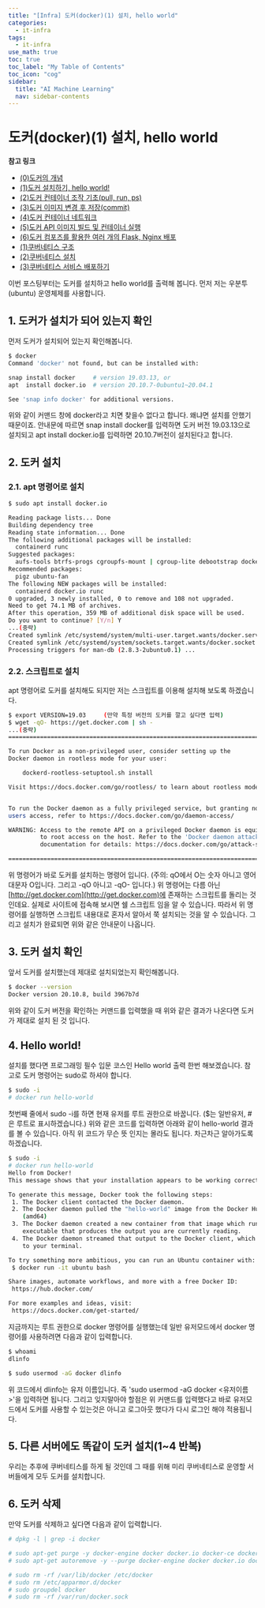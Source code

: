 ```yaml
---
title: "[Infra] 도커(docker)(1) 설치, hello world" 
categories:
  - it-infra
tags:
  - it-infra
use_math: true
toc: true
toc_label: "My Table of Contents"
toc_icon: "cog"
sidebar:
  title: "AI Machine Learning"
  nav: sidebar-contents
---
```


# 도커(docker)(1) 설치, hello world


**참고 링크**

* [(0)도커의 개념](https://losskatsu.github.io/it-infra/docker00/)  
* [(1)도커 설치하기, hello world!](https://losskatsu.github.io/it-infra/docker01/)  
* [(2)도커 컨테이너 조작 기초(pull, run, ps)](https://losskatsu.github.io/it-infra/docker02/)  
* [(3)도커 이미지 변경 후 저장(commit)](https://losskatsu.github.io/it-infra/docker03/)  
* [(4)도커 컨테이너 네트워크](https://losskatsu.github.io/it-infra/docker04/)  
* [(5)도커 API 이미지 빌드 및 컨테이너 실행](https://losskatsu.github.io/it-infra/docker05/)
* [(6)도커 컴포즈를 활용한 여러 개의 Flask, Nginx 배포](https://losskatsu.github.io/it-infra/docker06/)
* [(1)쿠버네티스 구조](https://losskatsu.github.io/it-infra/kubernetes01/)  
* [(2)쿠버네티스 설치](https://losskatsu.github.io/it-infra/kubernetes02/)
* [(3)쿠버네티스 서비스 배포하기](https://losskatsu.github.io/it-infra/kubernetes03/)



이번 포스팅부터는 도커를 설치하고 hello world를 출력해 봅니다.
먼저 저는 우분투(ubuntu) 운영체제를 사용합니다. 

## 1. 도커가 설치가 되어 있는지 확인

먼저 도커가 설치되어 있는지 확인해봅니다.

```bash
$ docker
Command 'docker' not found, but can be installed with:

snap install docker     # version 19.03.13, or
apt  install docker.io  # version 20.10.7-0ubuntu1~20.04.1

See 'snap info docker' for additional versions.
```

위와 같이 커맨드 창에 docker라고 치면 찾을수 없다고 합니다. 왜냐면 설치를 안했기 때문이죠. 
안내문에 따르면 snap install docker를 입력하면 도커 버전 19.03.13으로 설치되고 
apt install docker.io를 입력하면 20.10.7버전이 설치된다고 합니다.


## 2. 도커 설치

### 2.1. apt 명령어로 설치

```bash
$ sudo apt install docker.io

Reading package lists... Done
Building dependency tree
Reading state information... Done
The following additional packages will be installed:
  containerd runc
Suggested packages:
  aufs-tools btrfs-progs cgroupfs-mount | cgroup-lite debootstrap docker-doc rinse zfs-fuse | zfsutils
Recommended packages:
  pigz ubuntu-fan
The following NEW packages will be installed:
  containerd docker.io runc
0 upgraded, 3 newly installed, 0 to remove and 108 not upgraded.
Need to get 74.1 MB of archives.
After this operation, 359 MB of additional disk space will be used.
Do you want to continue? [Y/n] Y
...(중략)
Created symlink /etc/systemd/system/multi-user.target.wants/docker.service → /lib/systemd/system/docker.service.
Created symlink /etc/systemd/system/sockets.target.wants/docker.socket → /lib/systemd/system/docker.socket.
Processing triggers for man-db (2.8.3-2ubuntu0.1) ...
```

### 2.2. 스크립트로 설치

apt 명령어로 도커를 설치해도 되지만 저는 스크립트를 이용해 설치해 보도록 하겠습니다. 

```bash
$ export VERSION=19.03     (만약 특정 버전의 도커를 깔고 싶다면 입력) 
$ wget -qO- https://get.docker.com | sh -
...(중략)
================================================================================

To run Docker as a non-privileged user, consider setting up the
Docker daemon in rootless mode for your user:

    dockerd-rootless-setuptool.sh install

Visit https://docs.docker.com/go/rootless/ to learn about rootless mode.


To run the Docker daemon as a fully privileged service, but granting non-root
users access, refer to https://docs.docker.com/go/daemon-access/

WARNING: Access to the remote API on a privileged Docker daemon is equivalent
         to root access on the host. Refer to the 'Docker daemon attack surface'
         documentation for details: https://docs.docker.com/go/attack-surface/

================================================================================
```

위 명령어가 바로 도커를 설치하는 명령어 입니다. (주의: qO에서 O는 숫자 아니고 영어대문자 O입니다. 그리고 -qO 아니고 -qO- 입니다.) 
위 명령어는 다름 아닌 [http://get.docker.com](http://get.docker.com)에 존재하는 스크립트를 돌리는 것인데요. 
실제로 사이트에 접속해 보시면 쉘 스크립트 임을 알 수 있습니다. 
따라서 위 명령어를 실행하면 스크립트 내용대로 혼자서 알아서 쭉 설치되는 것을 알 수 있습니다. 
그리고 설치가 완료되면 위와 같은 안내문이 나옵니다. 


## 3. 도커 설치 확인

앞서 도커를 설치했는데 제대로 설치되었는지 확인해봅니다. 

```bash
$ docker --version
Docker version 20.10.8, build 3967b7d
```

위와 같이 도커 버전을 확인하는 커맨드를 입력했을 때 위와 같은 결과가 나온다면 도커가 제대로 설치 된 것 입니다.


## 4. Hello world!

설치를 했다면 프로그래밍 필수 입문 코스인 Hello world 출력 한번 해보겠습니다. 
참고로 도커 명령어는 sudo로 하셔야 합니다. 

```bash
$ sudo -i
# docker run hello-world
```

첫번째 줄에서 sudo -i를 하면 현재 유저를 루트 권한으로 바꿉니다. 
($는 일반유저, #은 루트로 표시하겠습니다.) 
위와 같은 코드를 입력하면 아래와 같이 hello-world 결과를 볼 수 있습니다. 
아직 위 코드가 무슨 뜻 인지는 몰라도 됩니다. 차근차근 알아가도록 하겠습니다. 


```bash
$ sudo -i
# docker run hello-world
Hello from Docker!
This message shows that your installation appears to be working correctly.

To generate this message, Docker took the following steps:
 1. The Docker client contacted the Docker daemon.
 2. The Docker daemon pulled the "hello-world" image from the Docker Hub.
    (amd64)
 3. The Docker daemon created a new container from that image which runs the
    executable that produces the output you are currently reading.
 4. The Docker daemon streamed that output to the Docker client, which sent it
    to your terminal.

To try something more ambitious, you can run an Ubuntu container with:
 $ docker run -it ubuntu bash

Share images, automate workflows, and more with a free Docker ID:
 https://hub.docker.com/

For more examples and ideas, visit:
 https://docs.docker.com/get-started/
```

지금까지는 루트 권한으로 docker 명령어를 실행했는데 일반 유저모드에서 docker 명령어를 사용하려면 다음과 같이 입력합니다. 

```bash
$ whoami
dlinfo

$ sudo usermod -aG docker dlinfo
```

위 코드에서 dlinfo는 유저 이름입니다. 즉 'sudo usermod -aG docker <유저이름>'을 입력하면 됩니다. 
그리고 잊지말아야 할점은 위 커맨드를 입력했다고 바로 유저모드에서 도커를 사용할 수 있는것은 아니고 
로그아웃 했다가 다시 로그인 해야 적용됩니다. 

## 5. 다른 서버에도 똑같이 도커 설치(1~4 반복)

우리는 추후에 쿠버네티스를 하게 될 것인데 그 때를 위해 미리 쿠버네티스로 운영할 서버들에게 모두 도커를 설치합니다. 


## 6. 도커 삭제

만약 도커를 삭제하고 싶다면 다음과 같이 입력합니다. 

```bash
# dpkg -l | grep -i docker

# sudo apt-get purge -y docker-engine docker docker.io docker-ce docker-ce-cli
# sudo apt-get autoremove -y --purge docker-engine docker docker.io docker-ce  

# sudo rm -rf /var/lib/docker /etc/docker
# sudo rm /etc/apparmor.d/docker
# sudo groupdel docker
# sudo rm -rf /var/run/docker.sock
```
